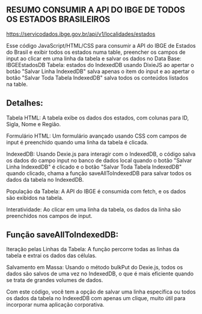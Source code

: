RESUMO CONSUMIR A API DO IBGE DE TODOS OS ESTADOS BRASILEIROS
-------------------------------------------------------------

https://servicodados.ibge.gov.br/api/v1/localidades/estados

Esse código JavaScript/HTML/CSS para consumir a API do IBGE de Estados do Brasil e exibir todos os estados numa table, preencher os campos de input ao
clicar em uma linha da tabela e salvar os dados no Data Base: IBGEEstadosDB Tabela: estados do IndexedDB usando DixieJS ao apertar o botão 
"Salvar Linha IndexedDB" salva apenas o item do input e ao apertar o botão "Salvar Toda Tabela IndexedDB" salva todos os conteúdos listados na table.

Detalhes:
---------
Tabela HTML: A tabela exibe os dados dos estados, com colunas para ID, Sigla, Nome e Região.

Formulário HTML: Um formulário avançado usando CSS com campos de input é preenchido quando uma linha da tabela é clicada.

IndexedDB: Usando Dexie.js para interagir com o IndexedDB, o código salva os dados do campo input no banco de dados local quando o botão 
"Salvar Linha IndexedDB" é clicado e o botão "Salvar Toda Tabela IndexedDB" quando clicado, chama a função saveAllToIndexedDB para salvar todos 
os dados da tabela no IndexedDB.

População da Tabela: A API do IBGE é consumida com fetch, e os dados são exibidos na tabela.

Interatividade: Ao clicar em uma linha da tabela, os dados da linha são preenchidos nos campos de input.

Função saveAllToIndexedDB:
--------------------------
Iteração pelas Linhas da Tabela: A função percorre todas as linhas da tabela e extrai os dados das células.

Salvamento em Massa: Usando o método bulkPut do Dexie.js, todos os dados são salvos de uma vez no IndexedDB, o que é mais eficiente quando se trata
de grandes volumes de dados.

Com este código, você tem a opção de salvar uma linha específica ou todos os dados da tabela no IndexedDB com apenas um clique, muito útil para incorporar
numa aplicação corporativa.
